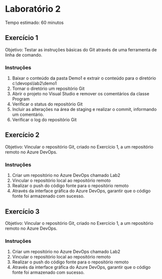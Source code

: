 # Laboratório 2

Tempo estimado: 60 minutos

## Exercício 1

Objetivo: Testar as instruções básicas do Git através de uma ferramenta de linha de comando.

### Instruções

<ol>
    <li> Baixar o conteúdo da pasta Demo1 e extrair o conteúdo para o diretório c:\devops\lab2\demo1
    <li> Tornar o diretório um repositório Git
    <li> Abrir o projeto no Visual Studio e remover os comentários da classe Program
    <li> Verificar o status do repositório Git
    <li> Incluir as alterações na área de staging e realizar o commit, informando um comentário.
    <li> Verificar o log do repositório Git
</ol>

## Exercício 2

Objetivo: Vincular o repositório Git, criado no Exercício 1, a um repositório remoto no Azure DevOps.

### Instruções

<ol>
    <li> Criar um repositório no Azure DevOps chamado Lab2
    <li> Vincular o repositório local ao repositório remoto
    <li> Realizar o push do código fonte para o repositório remoto
    <li> Através da interface gráfica do Azure DevOps, garantir que o código fonte foi armazenado com sucesso.
</ol>

## Exercício 3

Objetivo: Vincular o repositório Git, criado no Exercício 1, a um repositório remoto no Azure DevOps.

### Instruções

<ol>
    <li> Criar um repositório no Azure DevOps chamado Lab2
    <li> Vincular o repositório local ao repositório remoto
    <li> Realizar o push do código fonte para o repositório remoto
    <li> Através da interface gráfica do Azure DevOps, garantir que o código fonte foi armazenado com sucesso.
</ol>


